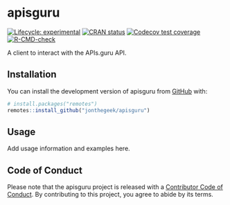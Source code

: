 
<!-- README.md is generated from README.Rmd. Please edit that file -->

# apisguru

<!-- badges: start -->

[![Lifecycle:
experimental](https://img.shields.io/badge/lifecycle-experimental-orange.svg)](https://lifecycle.r-lib.org/articles/stages.html#experimental)
[![CRAN
status](https://www.r-pkg.org/badges/version/apisguru)](https://CRAN.R-project.org/package=apisguru)
[![Codecov test
coverage](https://codecov.io/gh/jonthegeek/apisguru/branch/main/graph/badge.svg)](https://app.codecov.io/gh/jonthegeek/apisguru?branch=main)
[![R-CMD-check](https://github.com/jonthegeek/apisguru/actions/workflows/R-CMD-check.yaml/badge.svg)](https://github.com/jonthegeek/apisguru/actions/workflows/R-CMD-check.yaml)
<!-- badges: end -->

A client to interact with the APIs.guru API.

## Installation

You can install the development version of apisguru from
[GitHub](https://github.com/) with:

``` r
# install.packages("remotes")
remotes::install_github("jonthegeek/apisguru")
```

## Usage

Add usage information and examples here.

## Code of Conduct

Please note that the apisguru project is released with a [Contributor
Code of
Conduct](https://jonthegeek.github.io/apisguru/CODE_OF_CONDUCT.html). By
contributing to this project, you agree to abide by its terms.
